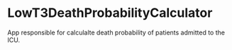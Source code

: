 # LowT3DeathProbabilityCalculator
App responsible for calculalte death probability of patients admitted to the ICU. 
